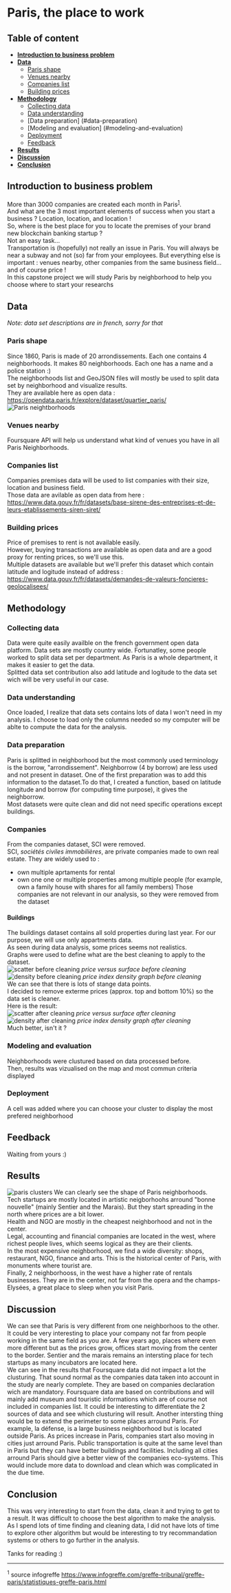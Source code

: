 # Paris, the place to work

## Table of content
 - **[Introduction to business problem](#introduction-to-business-problem)**  
 - **[Data](#data)**  
   - [Paris shape](#paris-shape)
   - [Venues nearby](#venues-nearby)
   - [Companies list](#companies-list)
   - [Building prices](#building-prices)
 - **[Methodology](#methodology)**  
   - [Collecting data](#collecting-data)
   - [Data understanding](#data-understanding)
   - [Data preparation] (#data-preparation)
   - [Modeling and evaluation] (#modeling-and-evaluation)
   - [Deployment](#deployment)
   - [Feedback](#feedback)
 - **[Results](#results)**  
 - **[Discussion](#discussion)**  
 - **[Conclusion](#conclusion)**

## Introduction to business problem
More than 3000 companies are created each month in Paris<sup>[1](#1)</sup>.  
And what are the 3 most important elements of success when you start a business ?
Location, location, and location !  
So, where is the best place for you to locate the premises of your brand new blockchain banking startup ?  
Not an easy task...  
Transportation is (hopefully) not really an issue in Paris. You will always be near a subway and not (so) far from your employees.
But everything else is important : venues nearby, other companies from the same business field... and of course price !  
In this capstone project we will study Paris by neighborhood to help you choose where to start your researchs

## Data
*Note: data set descriptions are in french, sorry for that*
### Paris shape
Since 1860, Paris is made of 20 arrondissements. Each one contains 4 neighborhoods. It makes 80 neighborhoods. Each one has a name and a police station :)  
The neighborhoods list and GeoJSON files will mostly be used to split data set by neighborhood and visualize results.  
They are available here as open data : https://opendata.paris.fr/explore/dataset/quartier_paris/  
![Paris neightborhoods](https://upload.wikimedia.org/wikipedia/commons/e/e8/Les_quartiers_de_paris.png)
### Venues nearby
Foursquare API will help us understand what kind of venues you have in all Paris Neighborhoods.  
### Companies list
Companies premises data will be used to list companies with their size, location and business field.  
Those data are avilable as open data from here : https://www.data.gouv.fr/fr/datasets/base-sirene-des-entreprises-et-de-leurs-etablissements-siren-siret/  
### Building prices
Price of premises to rent is not available easily.  
However, buying transactions are available as open data and are a good proxy for renting prices, so we'll use this.  
Multiple datasets are available but we'll prefer this dataset which contain latitude and logitude instead of address : https://www.data.gouv.fr/fr/datasets/demandes-de-valeurs-foncieres-geolocalisees/  

## Methodology
### Collecting data
Data were quite easily availble on the french government open data platform. Data sets are mostly country wide. Fortunatley, some people worked to split data set per department. As Paris is a whole department, it makes it easier to get the data.  
Splitted data set contribution also add latitude and logitude to the data set wich will be very useful in our case.  
### Data understanding
Once loaded, I realize that data sets contains lots of data I won't need in my analysis. I choose to load only the columns needed so my computer will be ablte to compute the data for the analysis.  
### Data preparation
Paris is splitted in neighborhood but the most commonly used terminology is the borrow, "arrondissement". Neighborrow (4 by borrow) are less used and not present in dataset. One of the first preparation was to add this information to the dataset.To do that, I created a function, based on latitude longitude and borrow (for computing time purpose), it gives the neighborrow.  
Most datasets were quite clean and did not need specific operations except buildings.  
### Companies
From the companies dataset, SCI were removed.  
SCI, *sociétés civiles immobilières*, are private companies made to own real estate. They are widely used to :
- own multiple aprtaments for rental
- own one one or multiple properties among multiple people (for example, own a family house with shares for all family members)
Those companies are not relevant in our analysis, so they were removed from the dataset  
#### Buildings
The buildings dataset contains all sold properties during last year. For our purpose, we will use only appartments data.  
As seen during data analysis, some prices seems not realistics.  
Graphs were used to define what are the best cleaning to apply to the dataset.  
![scatter before cleaning](images/scatter_before.png)
*price versus surface before cleaning*  
![density before cleaning](images/density_before.png)
*price index density graph before cleaning*  
We can see that there is lots of stange data points.  
I decided to remove exterme prices (approx. top and bottom 10%) so the data set is cleaner.  
Here is the result:  
![scatter after cleaning](images/scatter_after.png)
*price versus surface after cleaning*  
![density after cleaning](images/density_after.png)
*price index density graph after cleaning*  
Much better, isn't it ?  

### Modeling and evaluation
Neighborhoods were clustured based on data processed before.  
Then, results was vizualised on the map and most commun criteria displayed  
### Deployment
A cell was added where you can choose your cluster to display the most prefered neighborhood  
## Feedback
Waiting from yours :)  

## Results
![paris clusters](images/paris.png)
We can clearly see the shape of Paris neighborhoods.  
Tech startups are mostly located in artistic neigborhoohs arround "bonne nouvelle" (mainly Sentier and the Marais). But they start spreading in the north where prices are a bit lower.  
Health and NGO are mostly in the cheapest neighborhood and not in the center.  
Legal, accounting and financial companies are located in the west, where richest people lives, which seems logical as they are their clients.  
In the most expensive neighborhood, we find a wide diversity: shops, restaurant, NGO, finance and arts. This is the historical center of Paris, with monuments where tourist are.  
Finally, 2 neighborhooss, in the west have a higher rate of rentals businesses. They are in the center, not far from the opera and the champs-Elysées, a great place to sleep when you visit Paris.  

## Discussion
We can see that Paris is very different from one neighborhoos to the other. It could be very interesting to place your company not far from people working in the same field as you are. A few years ago, places where even more different but as the prices grow, offices start moving from the center to the border. Sentier and the marais remains an intersting place for tech startups as many incubators are located here.  
We can see in the results that Foursquare data did not impact a lot the clusturing. That sound normal as the companies data taken into account in the study are nearly complete. They are based on companies declaration wich are mandatory. Foursquare data are based on contributions and will mainly add museum and touristic informations which are of course not included in companies list. It could be interesting to differentiate the 2 sources of data and see which clusturing will result.
Another intersting thing would be to extend the perimeter to some places arround Paris. For example, la défense, is a large business neighborhood but is located outside Paris. As prices increase in Paris, companies start also moving in cities just arround Paris. Public transportation is quite at the same level than in Paris but they can have better buildings and facilities. Including all cities arround Paris should give a better view of the companies eco-systems. This would include more data to download and clean which was complicated in the due time.  

## Conclusion
This was very interesting to start from the data, clean it and trying to get to a result. It was difficult to choose the best algorithm to make the analysis. As I spend lots of time finding and cleaning data, I did not have lots of time to explore other algorithm but would be interesting to try recommandation systems or others to go further in the analysis.

Tanks for reading :)

---
<a name="1"><sup>1</sup></a> source infogreffe https://www.infogreffe.com/greffe-tribunal/greffe-paris/statistiques-greffe-paris.html
